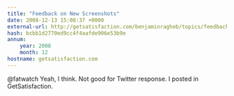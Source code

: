 ```yaml
---
title: "Feedback on New Screenshots"
date: 2008-12-13 15:08:37 +0000
external-url: http://getsatisfaction.com/benjaminragheb/topics/feedback_on_new_screenshots
hash: bcbb1d2770ed9cc4f4aafde906e53b9e
annum:
    year: 2008
    month: 12
hostname: getsatisfaction.com
---
```


@fatwatch Yeah, I think. Not good for Twitter response. I posted in GetSatisfaction. 
